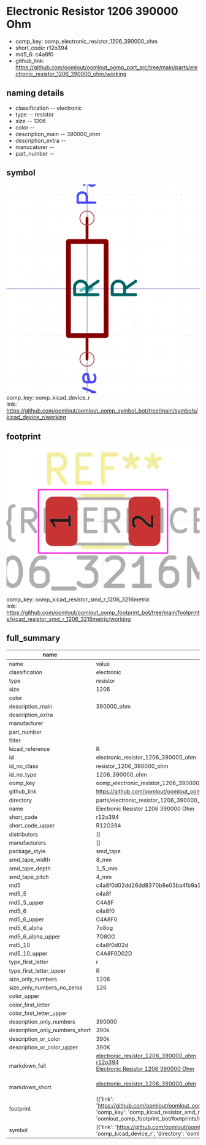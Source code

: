 # Electronic Resistor 1206 390000 Ohm

  
* oomp_key: oomp_electronic_resistor_1206_390000_ohm 
* short_code: r12o394
* md5_6: c4a8f0  
* github_link: https://github.com/oomlout/oomlout_oomp_part_src/tree/main/parts/electronic_resistor_1206_390000_ohm/working  
## naming details
* classification -- electronic
* type -- resistor
* size -- 1206
* color -- 
* description_main -- 390000_ohm
* description_extra -- 
* manucaturer -- 
* part_number -- 



## symbol

![](symbol/0/working/working_600.png)  
oomp_key: oomp_kicad_device_r  
link: https://github.com/oomlout/oomlout_oomp_symbol_bot/tree/main/symbols/kicad_device_r/working  

## footprint

![](footprint/0/working/working_600.png)  
oomp_key: oomp_kicad_resistor_smd_r_1206_3216metric  
link: https://github.com/oomlout/oomlout_oomp_footprint_bot/tree/main/footprints/kicad_resistor_smd_r_1206_3216metric/working  

## full_summary
| name | value | 
| --- | --- | 
| name | value | 
| classification | electronic | 
| type | resistor | 
| size | 1206 | 
| color |  | 
| description_main | 390000_ohm | 
| description_extra |  | 
| manufacturer |  | 
| part_number |  | 
| filter |  | 
| kicad_reference | R | 
| id | electronic_resistor_1206_390000_ohm | 
| id_no_class | resistor_1206_390000_ohm | 
| id_no_type | 1206_390000_ohm | 
| oomp_key | oomp_electronic_resistor_1206_390000_ohm | 
| github_link | https://github.com/oomlout/oomlout_oomp_part_src/tree/main/parts/electronic_resistor_1206_390000_ohm/working | 
| directory | parts/electronic_resistor_1206_390000_ohm | 
| name | Electronic Resistor 1206 390000 Ohm | 
| short_code | r12o394 | 
| short_code_upper | R12O394 | 
| distributors | [] | 
| manufacturers | [] | 
| package_style | smd_tape | 
| smd_tape_width | 8_mm | 
| smd_tape_depth | 1_5_mm | 
| smd_tape_pitch | 4_mm | 
| md5 | c4a8f0d02dd26dd8370b8e03ba4fb9a1 | 
| md5_5 | c4a8f | 
| md5_5_upper | C4A8F | 
| md5_6 | c4a8f0 | 
| md5_6_upper | C4A8F0 | 
| md5_6_alpha | 7o8og | 
| md5_6_alpha_upper | 7O8OG | 
| md5_10 | c4a8f0d02d | 
| md5_10_upper | C4A8F0D02D | 
| type_first_letter | r | 
| type_first_letter_upper | R | 
| size_only_numbers | 1206 | 
| size_only_numbers_no_zeros | 126 | 
| color_upper |  | 
| color_first_letter |  | 
| color_first_letter_upper |  | 
| description_only_numbers | 390000 | 
| description_only_numbers_short | 390k | 
| description_or_color | 390k | 
| description_or_color_upper | 390K | 
| markdown_full | [electronic_resistor_1206_390000_ohm](https://github.com/oomlout/oomlout_oomp_part_src/tree/main/parts/electronic_resistor_1206_390000_ohm/working)<br>[r12o394](https://github.com/oomlout/oomlout_oomp_part_src/tree/main/parts/electronic_resistor_1206_390000_ohm/working)<br>[Electronic Resistor 1206 390000 Ohm](https://github.com/oomlout/oomlout_oomp_part_src/tree/main/parts/electronic_resistor_1206_390000_ohm/working)<br><br> | 
| markdown_short | [electronic_resistor_1206_390000_ohm](https://github.com/oomlout/oomlout_oomp_part_src/tree/main/parts/electronic_resistor_1206_390000_ohm/working)<br><br> | 
| footprint | [{'link': 'https://github.com/oomlout/oomlout_oomp_footprint_bot/tree/main/foootprntss/kicad_resistor_smd_r_1206_3216metric', 'oomp_key': 'oomp_kicad_resistor_smd_r_1206_3216metric', 'directory': 'oomlout_oomp_footprint_bot/footprints/kicad_resistor_smd_r_1206_3216metric//working/working.kicad_mod'}] | 
| symbol | [{'link': 'https://github.com/oomlout/oomlout_oomp_symbol_bot/tree/main/symbols/kicad_device_r', 'oomp_key': 'oomp_kicad_device_r', 'directory': 'oomlout_oomp_symbol_bot/symbols/kicad_device_r//working/working.kicad_sym'}] | 
